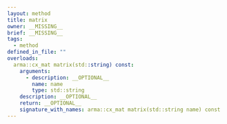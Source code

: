 ```yaml
---
layout: method
title: matrix
owner: __MISSING__
brief: __MISSING__
tags:
  - method
defined_in_file: ""
overloads:
  arma::cx_mat matrix(std::string) const:
    arguments:
      - description: __OPTIONAL__
        name: name
        type: std::string
    description: __OPTIONAL__
    return: __OPTIONAL__
    signature_with_names: arma::cx_mat matrix(std::string name) const
---
```

